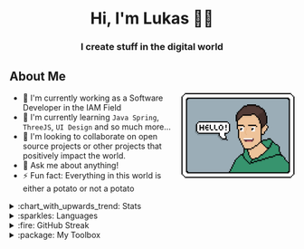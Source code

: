 <h1 align="center">Hi, I'm Lukas 👨‍💻</h1>
<h3 align="center">I create stuff in the digital world</h3>

## About Me

<img align="right" height="150" width="200" alt="asdf" src="https://raw.githubusercontent.com/1H0/1H0/master/media/hello.png" >

- 🔭 I'm currently working as a Software Developer in the IAM Field
- 🌱 I'm currently learning `Java Spring`, `ThreeJS`, `UI Design` and so much more...
- 👯 I'm looking to collaborate on open source projects or other projects that positively impact the world.
- 💬 Ask me about anything!
- ⚡ Fun fact: Everything in this world is either a potato or not a potato

<details>
  <summary>:chart_with_upwards_trend: Stats</summary>
  <br />
  <div align="center">
    <img src="https://github-readme-stats.vercel.app/api?username=1H0&count_private=true&show_icons=true">
  </div>
</details>

<details>
  <summary>:sparkles: Languages</summary>
  <br />
  <div align="center">
    <img src="https://github-readme-stats.vercel.app/api/top-langs/?username=1H0&langs_count=5">
  </div>
</details>

<details>
  <summary>:fire: GitHub Streak</summary>
  <br />
  <div align="center">
    <img src="https://github-readme-streak-stats.herokuapp.com/?user=michaelbeutler&hide_border=true">
  </div>
</details>

<details>
  <summary>:package: My Toolbox</summary>
  <br />

  - **OS**: Arch Linux, Debian SID, Mac OS
  - **Laptops**: ThinkPad T490s, MacBook Pro 2017
  - **Text Editors**: VScodium, vim
  - **IDEs**: IntelliJ IDEA, WebStorm, PyCharm
  - **Front End**: React, Vue, Svelte
  - **Back End**: TypeScript, Java, Python
  - **Mobile**: React Native, Ionic
  - **Chat**: Signal, Matrix
  - **Browser**: Firefox

</details>

<!--
**1H0/1H0** is a ✨ _special_ ✨ repository because its `README.md` (this file) appears on your GitHub profile.

Here are some ideas to get you started:

- 🔭 I’m currently working on ...
- 🌱 I’m currently learning ...
- 👯 I’m looking to collaborate on ...
- 🤔 I’m looking for help with ...
- 💬 Ask me about ...
- 📫 How to reach me: ...
- 😄 Pronouns: ...
- ⚡ Fun fact: ...
-->

<!--
https://dev.to/supritha/how-to-have-an-awesome-github-profile-1969
-->
